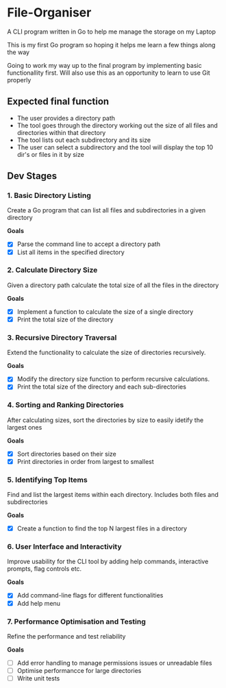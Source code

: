 # File-Organiser
A CLI program written in Go to help me manage the storage on my Laptop

This is my first Go program so hoping it helps me learn a few things along the way

Going to work my way up to the final program by implementing basic functionallity first. Will also use this as an opportunity to learn to use Git properly

## Expected final function
 - The user provides a directory path
 - The tool goes through the directory working out the size of all files and directories within that directory
 - The tool lists out each subdirectory and its size
 - The user can select a subdirectory and the tool will display the top 10 dir's or files in it by size

## Dev Stages
### 1. Basic Directory Listing
Create a Go program that can list all files and subdirectories in a given directory

**Goals**
- [x] Parse the command line to accept a directory path
- [x] List all items in the specified directory

### 2. Calculate Directory Size
Given a directory path calculate the total size of all the files in the directory

**Goals**
- [x] Implement a function to calculate the size of a single directory
- [x] Print the total size of the directory

### 3. Recursive Directory Traversal
Extend the functionality to calculate the size of directories recursively.

**Goals**
- [x] Modify the directory size function to perform recursive calculations.
- [x] Print the total size of the directory and each sub-directories

### 4. Sorting and Ranking Directories
After calculating sizes, sort the directories by size to easily idetify the largest ones

**Goals**
- [x] Sort directories based on their size
- [x] Print directories in order from largest to smallest

### 5. Identifying Top Items
Find and list the largest items within each directory. Includes both files and subdirectories

**Goals**
- [x] Create a function to find the top N largest files in a directory

### 6. User Interface and Interactivity
Improve usability for the CLI tool by adding help commands, interactive prompts, flag controls etc.

**Goals**
- [x] Add command-line flags for different functionalities
- [x] Add help menu

### 7. Performance Optimisation and Testing
Refine the performance and test reliability

**Goals**
- [ ] Add error handling to manage permissions issues or unreadable files
- [ ] Optimise performancce for large directories
- [ ] Write unit tests
